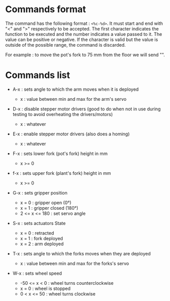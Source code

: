 # Commands format

The command has the following format : `<%c-%d>`.
It must start and end with "<" and ">" respectively to be accepted.
The first character indicates the function to be executed and the number indicates a value passed to it. The value can be positive or negative.
If the character is valid but the value is outside of the possible range, the command is discarded.

For example : to move the pot's fork to 75 mm from the floor we will send "<F-75>".

# Commands list

- A-x : sets angle to which the arm moves when it is deployed
   - x : value between min and max for the arm's servo
  
- D-x : disable stepper motor drivers (good to do when not in use during testing to avoid overheating the drivers/motors)
   - x : whatever

- E-x : enable stepper motor drivers (also does a homing)
   - x : whatever
  
- F-x : sets lower fork (pot's fork) height in mm
   - x >= 0
 
- f-x : sets upper fork (plant's fork) height in mm
   - x >= 0

- G-x : sets gripper position
   - x = 0 : gripper open (0°)
   - x = 1 : gripper closed (180°)
   - 2 <= x <= 180 : set servo angle

- S-x : sets actuators State
   - x = 0 : retracted
   - x = 1 : fork deployed
   - x = 2 : arm deployed

- T-x : sets angle to which the forks moves when they are deployed
   - x : value between min and max for the forks's servo

- W-x : sets wheel speed
   - -50 <= x < 0 : wheel turns counterclockwise
   - x = 0 : wheel is stopped
   - 0 < x <= 50 : wheel turns clockwise
